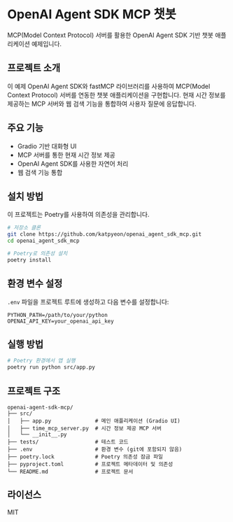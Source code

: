 # OpenAI Agent SDK MCP 챗봇

MCP(Model Context Protocol) 서버를 활용한 OpenAI Agent SDK 기반 챗봇 애플리케이션 예제입니다.

## 프로젝트 소개

이 예제 OpenAI Agent SDK와 fastMCP 라이브러리를 사용하여 MCP(Model Context Protocol) 서버를 연동한 챗봇 애플리케이션을 구현합니다. 현재 시간 정보를 제공하는 MCP 서버와 웹 검색 기능을 통합하여 사용자 질문에 응답합니다.

## 주요 기능

- Gradio 기반 대화형 UI
- MCP 서버를 통한 현재 시간 정보 제공
- OpenAI Agent SDK를 사용한 자연어 처리
- 웹 검색 기능 통합

## 설치 방법

이 프로젝트는 Poetry를 사용하여 의존성을 관리합니다.

```bash
# 저장소 클론
git clone https://github.com/katpyeon/openai_agent_sdk_mcp.git
cd openai_agent_sdk_mcp

# Poetry로 의존성 설치
poetry install
```

## 환경 변수 설정

`.env` 파일을 프로젝트 루트에 생성하고 다음 변수를 설정합니다:

```
PYTHON_PATH=/path/to/your/python
OPENAI_API_KEY=your_openai_api_key
```

## 실행 방법

```bash
# Poetry 환경에서 앱 실행
poetry run python src/app.py
```

## 프로젝트 구조

```
openai-agent-sdk-mcp/
├── src/
│   ├── app.py              # 메인 애플리케이션 (Gradio UI)
│   ├── time_mcp_server.py  # 시간 정보 제공 MCP 서버
│   └── __init__.py
├── tests/                  # 테스트 코드
├── .env                    # 환경 변수 (git에 포함되지 않음)
├── poetry.lock             # Poetry 의존성 잠금 파일
├── pyproject.toml          # 프로젝트 메타데이터 및 의존성
└── README.md               # 프로젝트 문서
```

## 라이선스

MIT
